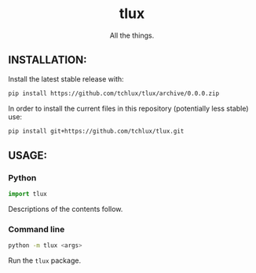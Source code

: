 <p align="center">
  <h1 align="center">tlux</h1>
</p>

<p align="center">
All the things.
</p>


## INSTALLATION:

  Install the latest stable release with:

```bash
pip install https://github.com/tchlux/tlux/archive/0.0.0.zip
```

  In order to install the current files in this repository
  (potentially less stable) use:

```bash
pip install git+https://github.com/tchlux/tlux.git
```

## USAGE:

### Python

```python
import tlux  
```

  Descriptions of the contents follow.

### Command line

```bash
python -m tlux <args>
```

  Run the `tlux` package.
